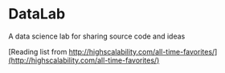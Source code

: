 # DataLab
A data science lab for sharing source code and ideas

[Reading list from http://highscalability.com/all-time-favorites/](http://highscalability.com/all-time-favorites/)
